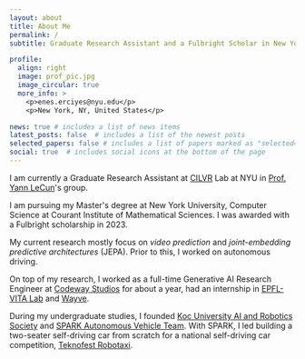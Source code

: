 ```yaml
---
layout: about
title: About Me
permalink: /
subtitle: Graduate Research Assistant and a Fulbright Scholar in New York University 

profile:
  align: right
  image: prof_pic.jpg
  image_circular: true 
  more_info: >
    <p>enes.erciyes@nyu.edu</p>
    <p>New York, NY, United States</p>

news: true # includes a list of news items
latest_posts: false  # includes a list of the newest posts
selected_papers: false # includes a list of papers marked as "selected={true}"
social: true  # includes social icons at the bottom of the page
---
```


I am currently a Graduate Research Assistant at [CILVR](https://wp.nyu.edu/cilvr/) Lab at NYU in [Prof. Yann LeCun](https://yann.lecun.com/)'s group.

I am pursuing my Master's degree at New York University, Computer Science at Courant Institute of Mathematical Sciences. I was awarded with a Fulbright scholarship in 2023.

My current research mostly focus on *video prediction* and *joint-embedding predictive architectures* (JEPA). Prior to this, I worked on autonomous driving.

On top of my research, I worked as a full-time Generative AI Research Engineer at [Codeway Studios]() for about a year, had an internship in [EPFL-VITA Lab]() and [Wayve](). 

During my undergraduate studies, I founded [Koc University AI and Robotics Society](https://www.instagram.com/ku.airs/?hl=en) and [SPARK Autonomous Vehicle Team](). With SPARK, I led building a two-seater self-driving car from scratch for a national self-driving car competition, [Teknofest Robotaxi]().
